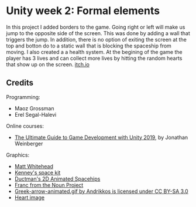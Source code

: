 # Unity week 2: Formal elements

In this project I added borders to the game. Going right or left will make us jump to the opposite side of the screen. This was done by adding a wall that triggers the jump. In addition, there is no option of exiting the screen at the top and botton do to a static wall that is blocking the spaceship from moving.
I also created a a health system. At the begining of the game the player has 3 lives and can collect more lives by hitting the random hearts that show up on the screen.
[itch.io](https://mayamichael.itch.io/spaceship-maya)

## Credits

Programming:
* Maoz Grossman
* Erel Segal-Halevi

Online courses:
* [The Ultimate Guide to Game Development with Unity 2019](https://www.udemy.com/the-ultimate-guide-to-game-development-with-unity/), by Jonathan Weinberger

Graphics:
* [Matt Whitehead](https://ccsearch.creativecommons.org/photos/7fd4a37b-8d1a-4d4c-80a2-4ca4a3839941)
* [Kenney's space kit](https://kenney.nl/assets/space-kit)
* [Ductman's 2D Animated Spacehips](https://assetstore.unity.com/packages/2d/characters/2d-animated-spaceships-96852)
* [Franc from the Noun Project](https://commons.wikimedia.org/w/index.php?curid=64661575)
* [Greek-arrow-animated.gif by Andrikkos is licensed under CC BY-SA 3.0](https://search.creativecommons.org/photos/2db102af-80d0-4ec8-9171-1ac77d2565ce)
* [Heart image](https://www.hiclipart.com/free-transparent-background-png-clipart-idddr/download)
